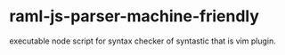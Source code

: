 # raml-js-parser-machine-friendly

executable node script for syntax checker of syntastic that is vim plugin.
